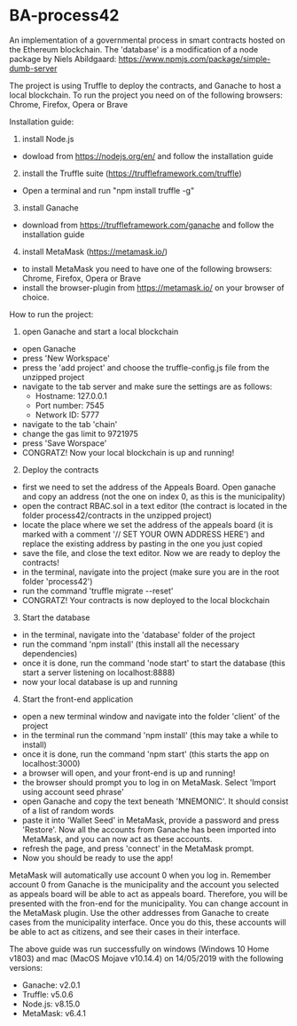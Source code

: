 # BA-process42

An implementation of a governmental process in smart contracts hosted on the Ethereum blockchain.
The 'database' is a modification of a node package by Niels Abildgaard: https://www.npmjs.com/package/simple-dumb-server

The project is using Truffle to deploy the contracts, and Ganache to host a local blockchain.
To run the project you need on of the following browsers: Chrome, Firefox, Opera or Brave

Installation guide:

1. install Node.js

- dowload from https://nodejs.org/en/ and follow the installation guide

2. install the Truffle suite (https://truffleframework.com/truffle)

- Open a terminal and run "npm install truffle -g"

3. install Ganache

- download from https://truffleframework.com/ganache and follow the installation guide

4. install MetaMask (https://metamask.io/)

- to install MetaMask you need to have one of the following browsers: Chrome, Firefox, Opera or Brave
- install the browser-plugin from https://metamask.io/ on your browser of choice.



How to run the project:

1. open Ganache and start a local blockchain

- open Ganache
- press 'New Workspace'
- press the 'add project' and choose the truffle-config.js file from the unzipped project
- navigate to the tab server and make sure the settings are as follows:
  - Hostname: 127.0.0.1
  - Port number: 7545
  - Network ID: 5777
- navigate to the tab 'chain'
- change the gas limit to 9721975
- press 'Save Worspace'
- CONGRATZ! Now your local blockchain is up and running!

2. Deploy the contracts

- first we need to set the address of the Appeals Board. Open ganache and copy an address (not the one on index 0, as this is the municipality)
- open the contract RBAC.sol in a text editor (the contract is located in the folder process42/contracts in the unzipped project)
- locate the place where we set the address of the appeals board (it is marked with a comment '// SET YOUR OWN ADDRESS HERE') and replace the existing address by pasting in the one you just copied
- save the file, and close the text editor. Now we are ready to deploy the contracts!
- in the terminal, navigate into the project (make sure you are in the root folder 'process42')
- run the command 'truffle migrate --reset'
- CONGRATZ! Your contracts is now deployed to the local blockchain

3. Start the database

- in the terminal, navigate into the 'database' folder of the project
- run the command 'npm install' (this install all the necessary dependencies)
- once it is done, run the command 'node start' to start the database (this start a server listening on localhost:8888)
- now your local database is up and running

4. Start the front-end application

- open a new terminal window and navigate into the folder 'client' of the project
- in the terminal run the command 'npm install' (this may take a while to install)
- once it is done, run the command 'npm start' (this starts the app on localhost:3000)
- a browser will open, and your front-end is up and running!
- the browser should prompt you to log in on MetaMask. Select 'Import using account seed phrase'
- open Ganache and copy the text beneath 'MNEMONIC'. It should consist of a list of random words
- paste it into 'Wallet Seed' in MetaMask, provide a password and press 'Restore'. Now all the accounts from Ganache has been imported into MetaMask, and you can now act as these accounts.
- refresh the page, and press 'connect' in the MetaMask prompt.
- Now you should be ready to use the app!

MetaMask will automatically use account 0 when you log in. Remember account 0 from Ganache is the municipality and the account you selected as appeals board will be able to act as appeals board. Therefore, you will be presented with the fron-end for the municipality. You can change account in the MetaMask plugin. Use the other addresses from Ganache to create cases from the municipality interface. Once you do this, these accounts will be able to act as citizens, and see their cases in their interface.


The above guide was run successfully on windows (Windows 10 Home v1803) and mac (MacOS Mojave v10.14.4) on 14/05/2019 with the following versions:
- Ganache: v2.0.1
- Truffle: v5.0.6
- Node.js: v8.15.0
- MetaMask: v6.4.1
